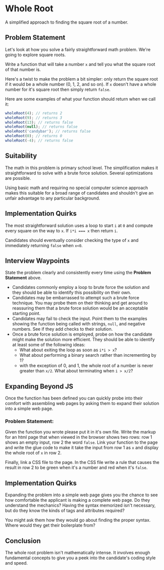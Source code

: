 # Whole Root

A simplified approach to finding the square root of a number.

## Problem Statement

Let's look at how you solve a fairly straightforward math problem. We're going to explore square roots.

Write a function that will take a number `x` and tell you what the square root of that number is.

Here's a twist to make the problem a bit simpler: only return the square root if it would be a whole number (0, 1, 2, and so on). If `x` doesn't have a whole number for it's square root then simply return `false`.

Here are some examples of what your function should return when we call it:

```javascript
wholeRoot(4); // returns 2
wholeRoot(9); // returns 3
wholeRoot(13); // returns false
wholeRoot(null); // returns false
wholeRoot('candybar'); // returns false
wholeRoot(0); // returns 0
wholeRoot(-4); // returns false
```

## Suitability

The math in this problem is primary school level. The simplification makes it straightforward to solve with a brute force solution. Several optimizations are possible. 

Using basic math and requiring no special computer science approach makes this suitable for a broad range of candidates and shouldn't give an unfair advantage to any particular background.

## Implementation Quirks

The most straightforward solution uses a loop to start `i` at `0` and compute every square on the way to `x`. If `i*i === x` then return `i`. 

Candidates should eventually consider checking the type of `x` and immediately returning `false` when `x<0`.

## Interview Waypoints

State the problem clearly and consistently every time using the **Problem Statement** above. 

+ Candidates commonly employ a loop to brute force the solution and they should be able to identify this possibility on their own. 
+ Candidates may be embarrassed to attempt such a brute force technique.  You may probe them on their thinking and get around to reassuring them that a brute force solution would be an acceptable starting point.
+ Candidates may fail to check the input. Point them to the examples showing the function being called with strings, `null`, and negative numbers.  See if they add checks to their solution.
+ Once a brute force solution is employed, probe on how the candidate might make the solution more efficient. They should be able to identify at least some of the following ideas:
  + What about exiting the loop as soon as `i*i > x`?
  + What about performing a binary search rather than incrementing by 1?
  + with the  exception of 0, and 1, the whole root of a number is never greater than `x/2`. What about terminating when `i > x/2`?

## Expanding Beyond JS

Once the function has been defined you can quickly probe into their comfort with assembling web pages by asking them to expand their solution into a simple web page.

### Problem Statement:

Given the function you wrote please put it in it's own file. Write the markup for an html page that when viewed in the browser shows two rows: row 1 shows an empty input, row 2 the word `false`. Link your function to the page and write the glue code to make it take the input from row 1 as `x` and display the whole root of `x` in row 2.

Finally, link a CSS file to the page. In the CSS file write a rule that causes the result in row 2 to be green when it's a number and red when it's `false`.

## Implementation Quirks

Expanding the problem into a simple web page gives you the chance to see how comfortable the applicant is making a complete web page.  Do they understand the mechanics? Having the syntax memorized isn't necessary, but do they know the kinds of tags and attributes required?

You might ask them how they would go about finding the proper syntax. Where would they get their boilerplate from?

## Conclusion

The whole root problem isn't mathematically intense. It involves enough fundamental concepts to give you a peek into the candidate's coding style and speed.
